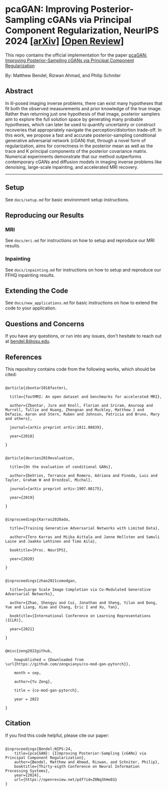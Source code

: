 # pcaGAN: Improving Posterior-Sampling cGANs via Principal Component Regularization, NeurIPS 2024 [[arXiv]](https://arxiv.org/pdf/2411.00605) [[Open Review]](https://openreview.net/pdf?id=Z0Nq3hHeEG)

This repo contains the official implementation for the paper [pcaGAN: Improving Posterior-Sampling cGANs via Principal Component Regularization](https://openreview.net/forum?id=Z0Nq3hHeEG)

By: Matthew Bendel, Rizwan Ahmad, and Philip Schniter

## Abstract
In ill-posed imaging inverse problems, there can exist many hypotheses that fit
both the observed measurements and prior knowledge of the true image. Rather
than returning just one hypothesis of that image, posterior samplers aim to explore the full solution space by generating many probable hypotheses, which can
later be used to quantify uncertainty or construct recoveries that appropriately
navigate the perception/distortion trade-off. In this work, we propose a fast and
accurate posterior-sampling conditional generative adversarial network (cGAN)
that, through a novel form of regularization, aims for correctness in the posterior
mean as well as the trace and K principal components of the posterior covariance
matrix. Numerical experiments demonstrate that our method outperforms contemporary cGANs and diffusion models in imaging inverse problems like denoising,
large-scale inpainting, and accelerated MRI recovery.

---

## Setup

See ```docs/setup.md``` for basic environment setup instructions.

## Reproducing our Results

### MRI

See ```docs/mri.md``` for instructions on how to setup and reproduce our MRI results.

### Inpainting

See ```docs/inpainting.md``` for instructions on how to setup and reproduce our FFHQ inpainting results.

## Extending the Code

See ```docs/new_applications.md``` for basic instructions on how to extend the code to your application.

## Questions and Concerns

If you have any questions, or run into any issues, don't hesitate to reach out at bendel.8@osu.edu.

## References

This repository contains code from the following works, which should be cited:

```

@article{zbontar2018fastmri,

  title={fastMRI: An open dataset and benchmarks for accelerated MRI},

  author={Zbontar, Jure and Knoll, Florian and Sriram, Anuroop and Murrell, Tullie and Huang, Zhengnan and Muckley, Matthew J and Defazio, Aaron and Stern, Ruben and Johnson, Patricia and Bruno, Mary and others},

  journal={arXiv preprint arXiv:1811.08839},

  year={2018}

}


@article{devries2019evaluation,

  title={On the evaluation of conditional GANs},

  author={DeVries, Terrance and Romero, Adriana and Pineda, Luis and Taylor, Graham W and Drozdzal, Michal},

  journal={arXiv preprint arXiv:1907.08175},

  year={2019}

}


@inproceedings{Karras2020ada,

  title={Training Generative Adversarial Networks with Limited Data},

  author={Tero Karras and Miika Aittala and Janne Hellsten and Samuli Laine and Jaakko Lehtinen and Timo Aila},

  booktitle={Proc. NeurIPS},

  year={2020}

}


@inproceedings{zhao2021comodgan,

  title={Large Scale Image Completion via Co-Modulated Generative Adversarial Networks},

  author={Zhao, Shengyu and Cui, Jonathan and Sheng, Yilun and Dong, Yue and Liang, Xiao and Chang, Eric I and Xu, Yan},

  booktitle={International Conference on Learning Representations (ICLR)},

  year={2021}

}


@misc{zeng2022github,

    howpublished = {Downloaded from \url{https://github.com/zengxianyu/co-mod-gan-pytorch}},

    month = sep,

    author={Yu Zeng},

    title = {co-mod-gan-pytorch},

    year = 2022

}

```


## Citation

If you find this code helpful, please cite our paper:

```

@inproceedings{Bendel:NIPS:24,
	title={pca{GAN}: {I}mproving Posterior-Sampling {cGANs} via Principal Component Regularization},
	author={Bendel, Matthew and Ahmad, Rizwan, and Schniter, Philip},
	booktitle={Thirty-eigth Conference on Neural Information Processing Systems},
	year={2024},
	url={https://openreview.net/pdf?id=Z0Nq3hHeEG}
}
```